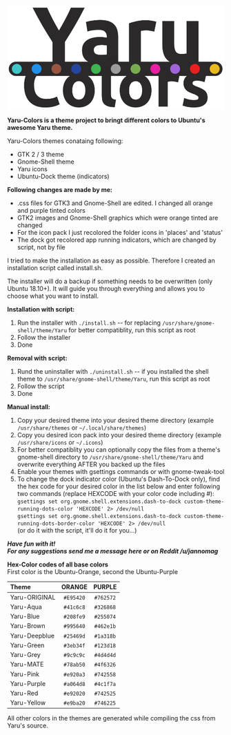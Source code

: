 ![alt text1](Yaru-Colors-Logo-Transparent.png)

**Yaru-Colors is a theme project to bringt different colors to Ubuntu's awesome Yaru theme.**

Yaru-Colors themes conataing following:
- GTK 2 / 3 theme
- Gnome-Shell theme
- Yaru icons
- Ubuntu-Dock theme (indicators)

**Following changes are made by me:**
- .css files for GTK3 and Gnome-Shell are edited. I changed all orange and purple tinted colors
- GTK2 images and Gnome-Shell graphics which were orange tinted are changed
- For the icon pack I just recolored the folder icons in 'places' and 'status'
- The dock got recolored app running indicators, which are changed by script, not by file

I tried to make the installation as easy as possible.
Therefore I created an installation script called install.sh. 

The installer will do a backup if something needs to be overwritten (only Ubuntu 18.10+).
It will guide you through everything and allows you to choose what you want to install.

**Installation with script:**
1. Run the installer with `./install.sh`
  -- for replacing `/usr/share/gnome-shell/theme/Yaru` for better compatiblity, run this script as root
2. Follow the installer
3. Done

**Removal with script:**
1. Rund the uninstaller with `./uninstall.sh`
  -- if you installed the shell theme to `/usr/share/gnome-shell/theme/Yaru`, run this script as root
2. Follow the script
3. Done

**Manual install:**
1. Copy your desired theme into your desired theme directory (example `/usr/share/themes` or `~/.local/share/themes`)
2. Copy you desired icon pack into your desired theme directory (example `/usr/share/icons` or `~/.icons`)
3. For better compatiblity you can optionally copy the files from a theme's gnome-shell directory to `/usr/share/gnome-shell/theme/Yaru` and overwrite everything AFTER you backed up the files
4. Enable your themes with gsettings commands or with gnome-tweak-tool
5. To change the dock indicator color (Ubuntu's Dash-To-Dock only), find the hex code for your desired color in the list below and enter following two commands (replace HEXCODE with your color code including #):   
`gsettings set org.gnome.shell.extensions.dash-to-dock custom-theme-running-dots-color 'HEXCODE' 2> /dev/null`   
`gsettings set org.gnome.shell.extensions.dash-to-dock custom-theme-running-dots-border-color 'HEXCODE' 2> /dev/null`   
(or do it with the script, it'll do it for you...)

   
      
      
***Have fun with it!   
For any suggestions send me a message here or on Reddit /u/jannomag***




**Hex-Color codes of all base colors**   
First color is the Ubuntu-Orange, second the Ubuntu-Purple

| Theme | ORANGE | PURPLE |
| :--- | :---: | :---: |
| Yaru-ORIGINAL | `#E95420` | `#762572` |
| Yaru-Aqua | `#41c6c8` | `#326868` |
| Yaru-Blue | `#208fe9` | `#255074` |
| Yaru-Brown | `#995640` | `#462e1b` |
| Yaru-Deepblue | `#25469d` | `#1a318b` |
| Yaru-Green | `#3eb34f` | `#123d18` |
| Yaru-Grey | `#9c9c9c` | `#4d4d4d` |
| Yaru-MATE | `#78ab50` | `#4f6326` |
| Yaru-Pink | `#e920a3` | `#742558` |
| Yaru-Purple | `#a064d8` | `#4c1f7a` |
| Yaru-Red | `#e92020` | `#742525` |
| Yaru-Yellow | `#e9ba20` | `#746225` |



All other colors in the themes are generated while compiling the css from Yaru's source.

